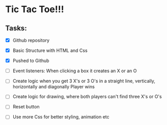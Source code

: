 # Tic Tac Toe!!!


## Tasks:

- [x] Github repository
- [x] Basic Structure with HTML and Css
- [x] Pushed to Github
- [ ] Event listeners: When clicking a box it creates an X or an O
- [ ] Create logic when you get 3 X's or 3 O's in a straight line, vertically, horizontally and diagonally Player wins
- [ ] Create logic for drawing, where both players can't find three X's or O's
- [ ] Reset button
- [ ] Use more Css for better styling, animation etc


